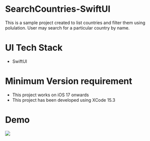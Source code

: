 # SearchCountries-SwiftUI
This is a sample project created to list countries and filter them using polulation. User may search for a particular country by name.

# UI Tech Stack
- SwiftUI

# Minimum Version requirement
- This project works on iOS 17 onwards
- This project has been developed using XCode 15.3

# Demo
![](https://github.com/AnmolSuneja/SearchCountries-SwiftUI/blob/main/countriesdemo.gif)

